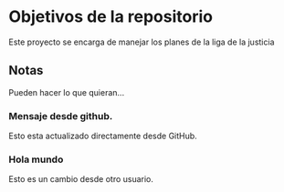 # Objetivos de la repositorio

Este proyecto se encarga de manejar los planes de la liga de la justicia


## Notas
Pueden hacer lo que quieran...

### Mensaje desde github.
Esto esta actualizado directamente desde GitHub.

### Hola mundo
Esto es un cambio desde otro usuario.